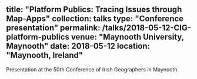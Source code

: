 title: "Platform Publics: Tracing Issues through Map-Apps"
collection: talks
type: "Conference presentation"
permalink: /talks/2018-05-12-CIG-platform-publics
venue: "Maynooth University, Maynooth"
date: 2018-05-12
location: "Maynooth, Ireland"
---

Presentation at the 50th Conference of Irish Geographers in Maynooth. 
